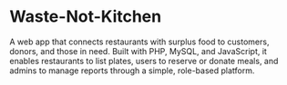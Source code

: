 # Waste-Not-Kitchen
A web app that connects restaurants with surplus food to customers, donors, and those in need. Built with PHP, MySQL, and JavaScript, it enables restaurants to list plates, users to reserve or donate meals, and admins to manage reports through a simple, role-based platform.
